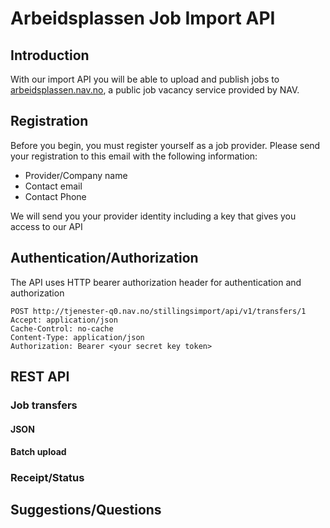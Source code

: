 # Arbeidsplassen Job Import API

## Introduction
With our import API you will be able to upload and publish jobs to [arbeidsplassen.nav.no](https://arbeidsplassen.nav.no), 
a public job vacancy service provided by NAV.

## Registration
Before you begin, you must register yourself as a job provider. Please send your registration to this email with the 
following information:

* Provider/Company name
* Contact email
* Contact Phone

We will send you your provider identity including a key that gives you access to our API

## Authentication/Authorization
The API uses HTTP bearer authorization header for authentication and authorization

```
POST http://tjenester-q0.nav.no/stillingsimport/api/v1/transfers/1
Accept: application/json
Cache-Control: no-cache
Content-Type: application/json
Authorization: Bearer <your secret key token>
```
## REST API

### Job transfers 
#### JSON
#### Batch upload

### Receipt/Status
## Suggestions/Questions